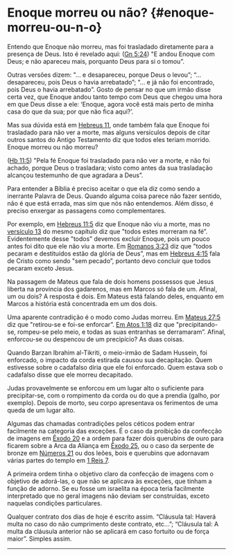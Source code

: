 # Enoque morreu ou não? {#enoque-morreu-ou-n-o}

Entendo que Enoque não morreu, mas foi trasladado diretamente para a presença de Deus. Isto é revelado aqui: ([Gn 5:24](http://bibliaonline.com.br/acf/gn/5/24)) &quot;E andou Enoque com Deus; e não apareceu mais, porquanto Deus para si o tomou”.

Outras versões dizem: &quot;... e desapareceu, porque Deus o levou”; “... desapareceu, pois Deus o havia arrebatado”; “... e já não foi encontrado, pois Deus o havia arrebatado”. Gosto de pensar no que um irmão disse certa vez, que Enoque andou tanto tempo com Deus que chegou uma hora em que Deus disse a ele: ‘Enoque, agora você está mais perto de minha casa do que da sua; por que não fica aqui?’.

Mas sua dúvida está em [Hebreus 11](http://bibliaonline.com.br/acf/hb/11), onde também fala que Enoque foi trasladado para não ver a morte, mas alguns versículos depois de citar outros santos do Antigo Testamento diz que todos eles teriam morrido. Enoque morreu ou não morreu?

([Hb 11:5](http://bibliaonline.com.br/acf/hb/11/5)) &quot;Pela fé Enoque foi trasladado para não ver a morte, e não foi achado, porque Deus o trasladara; visto como antes da sua trasladação alcançou testemunho de que agradara a Deus”.

Para entender a Bíblia é preciso aceitar o que ela diz como sendo a inerrante Palavra de Deus. Quando alguma coisa parece não fazer sentido, não é que está errada, mas sim que nós não entendemos. Além disso, é preciso enxergar as passagens como complementares.

Por exemplo, em [Hebreus 11:5](http://bibliaonline.com.br/acf/hb/11/5) diz que Enoque não viu a morte, mas no [versículo 13](http://bibliaonline.com.br/acf/hb/13) do mesmo capítulo diz que &quot;todos estes morreram na fé”. Evidentemente desse &quot;todos” devemos excluir Enoque, pois um pouco antes foi dito que ele não viu a morte. Em [Romanos 3:23](http://bibliaonline.com.br/acf/rm/3/23) diz que &quot;todos pecaram e destituídos estão da glória de Deus”, mas em [Hebreus 4:15](http://bibliaonline.com.br/acf/hb/4/15) fala de Cristo como sendo &quot;sem pecado”, portanto devo concluir que todos pecaram exceto Jesus.

Na passagem de Mateus que fala de dois homens possessos que Jesus liberta na província dos gadarenos, mas em Marcos só fala de um. Afinal, um ou dois? A resposta é dois. Em Mateus está falando deles, enquanto em Marcos a história está concentrada em um dos dois.

Uma aparente contradição é o modo como Judas morreu. Em [Mateus 27:5](http://bibliaonline.com.br/acf/mt/27/5) diz que &quot;retirou-se e foi-se enforcar”. [Em Atos 1:18](http://bibliaonline.com.br/acf/atos/1/18) diz que &quot;precipitando-se, rompeu-se pelo meio, e todas as suas entranhas se derramaram”. Afinal, enforcou-se ou despencou de um precipício? As duas coisas.

Quando Barzan Ibrahim al-Tikriti, o meio-irmão de Sadam Hussein, foi enforcado, o impacto da corda estirada causou sua decapitação. Quem estivesse sobre o cadafalso diria que ele foi enforcado. Quem estava sob o cadafalso disse que ele morreu decapitado.

Judas provavelmente se enforcou em um lugar alto o suficiente para precipitar-se, com o rompimento da corda ou do que a prendia (galho, por exemplo). Depois de morto, seu corpo apresentava os ferimentos de uma queda de um lugar alto.

Algumas das chamadas contradições pelos céticos podem entrar facilmente na categoria das exceções. É o caso da proibição da confecção de imagens em [Êxodo 20](http://bibliaonline.com.br/acf/ex/20) e a ordem para fazer dois querubins de ouro para ficarem sobre a Arca da Aliança em [Êxodo 25](http://bibliaonline.com.br/acf/ez/25), ou o caso da serpente de bronze em [Números 21](http://bibliaonline.com.br/acf/nm/21) ou dos leões, bois e querubins que adornavam várias partes do templo em [1 Reis 7](http://bibliaonline.com.br/acf/1rs/7).

A primeira ordem tinha o objetivo claro da confecção de imagens com o objetivo de adorá-las, o que não se aplicava às exceções, que tinham a função de adorno. Se eu fosse um israelita na época teria facilmente interpretado que no geral imagens não deviam ser construídas, exceto naquelas condições particulares.

Qualquer contrato dos dias de hoje é escrito assim. “Cláusula tal: Haverá multa no caso do não cumprimento deste contrato, etc...”; “Cláusula tal: A multa da cláusula anterior não se aplicará em caso fortuito ou de força maior”. Simples assim.

*****